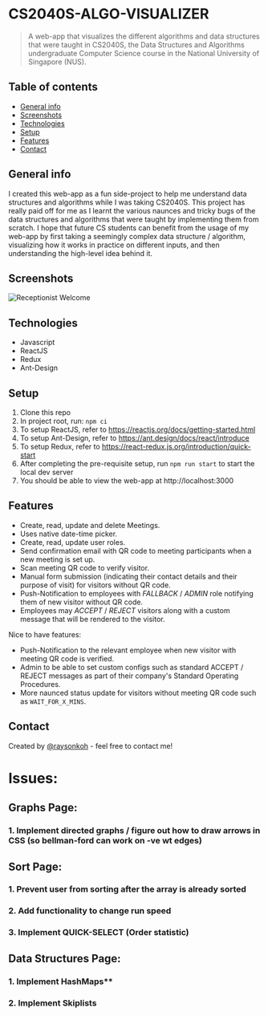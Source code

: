 # CS2040S-ALGO-VISUALIZER

> A web-app that visualizes the different algorithms and data structures that were taught in CS2040S, the Data Structures and Algorithms undergraduate Computer Science course in the National University of Singapore (NUS).

## Table of contents

- [General info](#general-info)
- [Screenshots](#screenshots)
- [Technologies](#technologies)
- [Setup](#setup)
- [Features](#features)
- [Contact](#contact)

## General info

I created this web-app as a fun side-project to help me understand data structures and algorithms while I was taking CS2040S. This project has really paid off for me as I learnt the various naunces and tricky bugs of the data structures and algorithms that were taught by implementing them from scratch. I hope that future CS students can benefit from the usage of my web-app by first taking a seemingly complex data structure / algorithm, visualizing how it works in practice on different inputs, and then understanding the high-level idea behind it.

## Screenshots

![Receptionist Welcome](./release/resize-screenshots/rsz_receptionistwelcome.png)

## Technologies

- Javascript
- ReactJS 
- Redux
- Ant-Design

## Setup

1. Clone this repo
2. In project root, run: `npm ci`
3. To setup ReactJS, refer to https://reactjs.org/docs/getting-started.html
4. To setup Ant-Design, refer to https://ant.design/docs/react/introduce
5. To setup Redux, refer to https://react-redux.js.org/introduction/quick-start
6. After completing the pre-requisite setup, run `npm run start` to start the local dev server
7. You should be able to view the web-app at http://localhost:3000

## Features

- Create, read, update and delete Meetings.
- Uses native date-time picker.
- Create, read, update user roles.
- Send confirmation email with QR code to meeting participants when a new meeting is set up.
- Scan meeting QR code to verify visitor.
- Manual form submission (indicating their contact details and their purpose of visit) for visitors without QR code.
- Push-Notification to employees with _FALLBACK_ / _ADMIN_ role notifying them of new visitor without QR code.
- Employees may _ACCEPT_ / _REJECT_ visitors along with a custom message that will be rendered to the visitor.

Nice to have features:

- Push-Notification to the relevant employee when new visitor with meeting QR code is verified.
- Admin to be able to set custom configs such as standard ACCEPT / REJECT messages as part of their company's Standard Operating Procedures.
- More naunced status update for visitors without meeting QR code such as `WAIT_FOR_X_MINS`.

## Contact

Created by [@raysonkoh](https://www.raysonkoh.com/) - feel free to contact me!

# Issues:

## Graphs Page:
### 1. Implement directed graphs / figure out how to draw arrows in CSS (so bellman-ford can work on -ve wt edges)

## Sort Page:
### 1. Prevent user from sorting after the array is already sorted
### 2. Add functionality to change run speed
### 3. Implement QUICK-SELECT (Order statistic)

## Data Structures Page:
### 1. Implement HashMaps**
### 2. Implement Skiplists